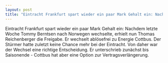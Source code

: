 ```yaml
---
layout: post
title: "Eintracht Frankfurt spart wieder ein paar Mark Gehalt ein: Nachdem letzte Woche Tommy Berntsen nach Norwegen wechselte, erhielt nun Thomas Reichenberger die Freigabe."
---
```


Eintracht Frankfurt spart wieder ein paar Mark Gehalt ein: Nachdem letzte Woche Tommy Berntsen nach Norwegen wechselte, erhielt nun Thomas Reichenberger die Freigabe. Er wechselt ablösefrei zu Energie Cottbus. Der Stürmer hatte zuletzt keine Chance mehr bei der Eintracht. Von daher war der Wechsel eine richtige Entscheidung. Er unterschrieb zunächst bis Saisonende - Cottbus hat aber eine Option zur Vertragsverlängerung.
